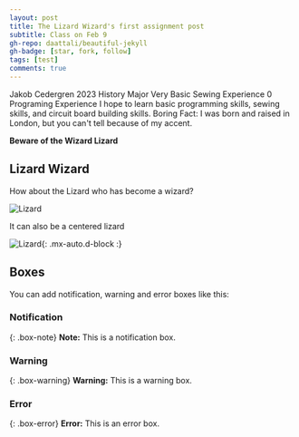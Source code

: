 ```yaml
---
layout: post
title: The Lizard Wizard's first assignment post 
subtitle: Class on Feb 9
gh-repo: daattali/beautiful-jekyll
gh-badge: [star, fork, follow]
tags: [test]
comments: true
---
```


Jakob Cedergren
2023
History Major
Very Basic Sewing Experience
0 Programing Experience
I hope to learn basic programming skills, sewing skills, and circuit board building skills. 
Boring Fact: I was born and raised in London, but you can't tell because of my accent.


**Beware of the Wizard Lizard**

## Lizard Wizard


How about the Lizard who has become a wizard?

![Lizard](https://i.redd.it/zgnh580wy8t21.jpg)

It can also be a centered lizard

![Lizard](https://i.redd.it/zgnh580wy8t21.jpg){: .mx-auto.d-block :}


## Boxes
You can add notification, warning and error boxes like this:

### Notification

{: .box-note}
**Note:** This is a notification box.

### Warning

{: .box-warning}
**Warning:** This is a warning box.

### Error

{: .box-error}
**Error:** This is an error box.
